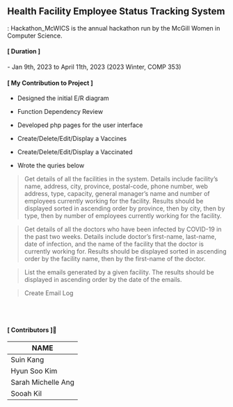 
## Health Facility Employee Status Tracking System
: Hackathon_McWICS is the annual hackathon run by the McGill Women in Computer Science. 


<h4>[ Duration ]</h4>
- Jan 9th, 2023 to April 11th, 2023 (2023 Winter, COMP 353)

<br>

<h4>[ My Contribution to Project ]</h4>

- Designed the initial E/R diagram

- Function Dependency Review

- Developed php pages for the user interface 

- Create/Delete/Edit/Display a Vaccines

- Create/Delete/Edit/Display a Vaccinated

- Wrote the quries below

  
> Get details of all the facilities in the system.
Details include facility’s name, address, city,
province, postal-code, phone number, web
address, type, capacity, general manager’s
name and number of employees currently
working for the facility. Results should be
displayed sorted in ascending order by
province, then by city, then by type, then by
number of employees currently working for
the facility.

>Get details of all the doctors who have been
infected by COVID-19 in the past two
weeks. Details include doctor’s first-name,
last-name, date of infection, and the name
of the facility that the doctor is currently
working for. Results should be displayed
sorted in ascending order by the facility
name, then by the first-name of the doctor.

>List the emails generated by a given facility.
The results should be displayed in
ascending order by the date of the emails.

>Create Email Log






<br>
<br>

<h4> [ Contributors ]🙋‍</h4>

| NAME |
| --- |  
| Suin Kang|  
| Hyun Soo Kim |  
| Sarah Michelle Ang |  
| Sooah Kil |  

<br>
<br>





